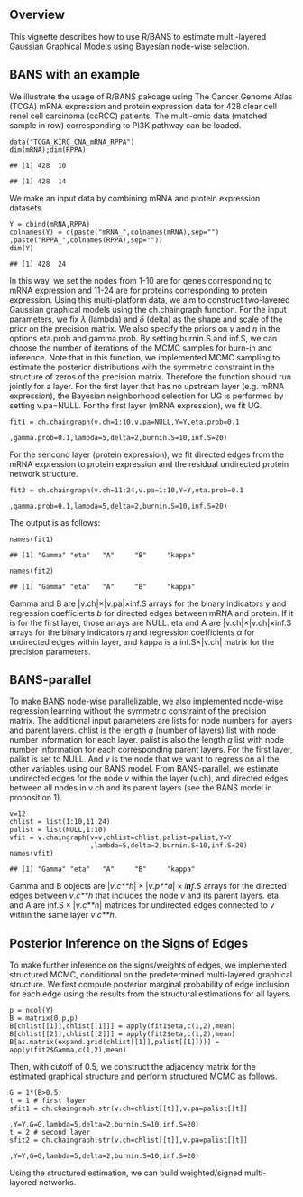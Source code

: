 Overview
--------

This vignette describes how to use R/BANS to estimate multi-layered
Gaussian Graphical Models using Bayesian node-wise selection.

BANS with an example
--------------------

We illustrate the usage of R/BANS pakcage using The Cancer Genome Atlas
(TCGA) mRNA expression and protein expression data for 428 clear cell
renel cell carcinoma (ccRCC) patients. The multi-omic data (matched
sample in row) corresponding to PI3K pathway can be loaded.

    data("TCGA_KIRC_CNA_mRNA_RPPA")
    dim(mRNA);dim(RPPA)

    ## [1] 428  10

    ## [1] 428  14

We make an input data by combining mRNA and protein expression datasets.

    Y = cbind(mRNA,RPPA)
    colnames(Y) = c(paste("mRNA_",colnames(mRNA),sep="")
    ,paste("RPPA_",colnames(RPPA),sep=""))
    dim(Y)

    ## [1] 428  24

In this way, we set the nodes from 1-10 are for genes corresponding to
mRNA expression and 11-24 are for proteins corresponding to protein
expression. Using this multi-platform data, we aim to construct
two-layered Gaussian graphical models using the ch.chaingraph function.
For the input parameters, we fix *λ* (lambda) and *δ* (delta) as the
shape and scale of the prior on the precision matrix. We also specify
the priors on *γ* and *η* in the options eta.prob and gamma.prob. By
setting burnin.S and inf.S, we can choose the number of iterations of
the MCMC samples for burn-in and inference. Note that in this function,
we implemented MCMC sampling to estimate the posterior distributions
with the symmetric constraint in the structure of zeros of the precision
matrix. Therefore the function should run jointly for a layer. For the
first layer that has no upstream layer (e.g. mRNA expression), the
Bayesian neighborhood selection for UG is performed by setting
v.pa=NULL. For the first layer (mRNA expression), we fit UG.

    fit1 = ch.chaingraph(v.ch=1:10,v.pa=NULL,Y=Y,eta.prob=0.1
                        ,gamma.prob=0.1,lambda=5,delta=2,burnin.S=10,inf.S=20)

For the sencond layer (protein expression), we fit directed edges from
the mRNA expression to protein expression and the residual undirected
protein network structure.

    fit2 = ch.chaingraph(v.ch=11:24,v.pa=1:10,Y=Y,eta.prob=0.1
                        ,gamma.prob=0.1,lambda=5,delta=2,burnin.S=10,inf.S=20)

The output is as follows:

    names(fit1)

    ## [1] "Gamma" "eta"   "A"     "B"     "kappa"

    names(fit2)

    ## [1] "Gamma" "eta"   "A"     "B"     "kappa"

Gamma and B are |v.ch|×|v.pa|×inf.S arrays for the binary indicators *γ*
and regression coefficients *b* for directed edges between mRNA and
protein. If it is for the first layer, those arrays are NULL. eta and A
are |v.ch|×|v.ch|×inf.S arrays for the binary indicators *η* and
regression coefficients *α* for undirected edges within layer, and kappa
is a inf.S×|v.ch| matrix for the precision parameters.

BANS-parallel
-------------

To make BANS node-wise parallelizable, we also implemented node-wise
regression learning without the symmetric constraint of the precision
matrix. The additional input parameters are lists for node numbers for
layers and parent layers. chlist is the length *q* (number of layers)
list with node number information for each layer. palist is also the
length *q* list with node number information for each corresponding
parent layers. For the first layer, palist is set to NULL. And *v* is
the node that we want to regress on all the other variables using our
BANS model. From BANS-parallel, we estimate undirected edges for the
node *v* within the layer (v.ch), and directed edges between all nodes
in v.ch and its parent layers (see the BANS model in proposition 1).

    v=12
    chlist = list(1:10,11:24)
    palist = list(NULL,1:10)
    vfit = v.chaingraph(v=v,chlist=chlist,palist=palist,Y=Y
                        ,lambda=5,delta=2,burnin.S=10,inf.S=20)
    names(vfit)

    ## [1] "Gamma" "eta"   "A"     "B"     "kappa"

Gamma and B objects are |*v*.*c**h*| × |*v*.*p**a*| × *i**n**f*.*S*
arrays for the directed edges between *v*.*c**h* that includes the node
*v* and its parent layers. eta and A are inf.S × |*v*.*c**h*| matrices
for undirected edges connected to *v* within the same layer *v*.*c**h*.

Posterior Inference on the Signs of Edges
-----------------------------------------

To make further inference on the signs/weights of edges, we implemented
structured MCMC, conditional on the predetermined multi-layered
graphical structure. We first compute posterior marginal probability of
edge inclusion for each edge using the results from the structural
estimations for all layers.

    p = ncol(Y)
    B = matrix(0,p,p)
    B[chlist[[1]],chlist[[1]]] = apply(fit1$eta,c(1,2),mean)
    B[chlist[[2]],chlist[[2]]] = apply(fit2$eta,c(1,2),mean)
    B[as.matrix(expand.grid(chlist[[1]],palist[[1]]))] = apply(fit2$Gamma,c(1,2),mean)

Then, with cutoff of 0.5, we construct the adjacency matrix for the
estimated graphical structure and perform structured MCMC as follows.

    G = 1*(B>0.5)
    t = 1 # first layer
    sfit1 = ch.chaingraph.str(v.ch=chlist[[t]],v.pa=palist[[t]]
                              ,Y=Y,G=G,lambda=5,delta=2,burnin.S=10,inf.S=20)
    t = 2 # second layer
    sfit2 = ch.chaingraph.str(v.ch=chlist[[t]],v.pa=palist[[t]]
                              ,Y=Y,G=G,lambda=5,delta=2,burnin.S=10,inf.S=20)

Using the structured estimation, we can build weighted/signed
multi-layered networks.
